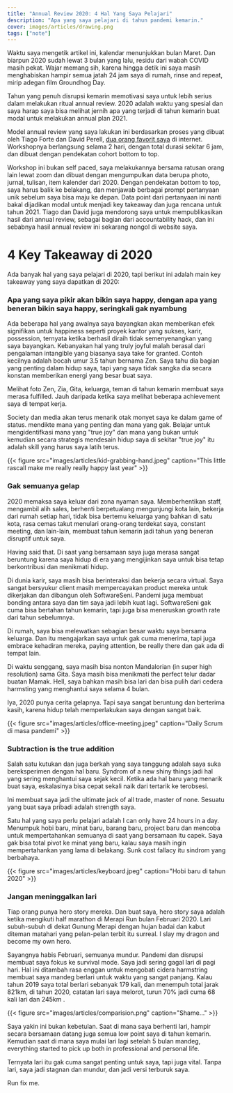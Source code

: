 ```yaml
---
title: "Annual Review 2020: 4 Hal Yang Saya Pelajari"
description: "Apa yang saya pelajari di tahun pandemi kemarin."
cover: images/articles/drawing.png
tags: ["note"]
---
```


Waktu saya mengetik artikel ini, kalendar menunjukkan bulan Maret. Dan biarpun 2020 sudah lewat 3 bulan yang lalu, residu dari wabah COVID masih pekat. Wajar memang sih, karena hingga detik ini saya masih menghabiskan hampir semua jatah 24 jam saya di rumah, rinse and repeat, mirip adegan film Groundhog Day.

Tahun yang penuh disrupsi kemarin memotivasi saya untuk lebih serius dalam melakukan ritual annual review. 2020 adalah waktu yang spesial dan saya harap saya bisa melihat jernih apa yang terjadi di tahun kemarin buat modal untuk melakukan annual plan 2021.

Model annual review yang saya lakukan ini berdasarkan proses yang dibuat oleh Tiago Forte dan David Perell, [dua orang favorit saya](https://fortelabs.co/blog/the-annual-review-workshop-2021/) di internet. Workshopnya berlangsung selama 2 hari, dengan total durasi sekitar 6 jam, dan dibuat dengan pendekatan cohort bottom to top.

Workshop ini bukan self paced, saya melakukannya bersama ratusan orang lain lewat zoom dan dibuat dengan mengumpulkan data berupa photo, jurnal, tulisan, item kalender dari 2020. Dengan pendekatan bottom to top, saya harus balik ke belakang, dan menjawab berbagai prompt pertanyaan unik sebelum saya bisa maju ke depan. Data point dari pertanyaan ini nanti bakal dijadikan modal untuk menjadi key takeaway dan juga rencana untuk tahun 2021. Tiago dan David juga mendorong saya untuk mempublikasikan hasil dari annual review, sebagai bagian dari accountability hack, dan ini sebabnya hasil annual review ini sekarang nongol di website saya.

# 4 Key Takeaway di 2020
Ada banyak hal yang saya pelajari di 2020, tapi berikut ini adalah main key takeaway yang saya dapatkan di 2020:

### Apa yang saya pikir akan bikin saya happy, dengan apa yang beneran bikin saya happy, seringkali gak nyambung
Ada beberapa hal yang awalnya saya bayangkan akan memberikan efek signifikan untuk happiness seperti proyek kantor yang sukses, karir, possession, ternyata ketika berhasil diraih tidak semenyenangkan yang saya bayangkan. Kebanyakan hal yang truly joyful malah berasal dari pengalaman intangible yang biasanya saya take for granted. Contoh kecilnya adalah bocah umur 3.5 tahun bernama Zen. Saya tahu dia bagian yang penting dalam hidup saya, tapi yang saya tidak sangka dia secara konstan memberikan energi yang besar buat saya.

Melihat foto Zen, Zia, Gita, keluarga, teman di tahun kemarin membuat saya merasa fulfilled. Jauh daripada ketika saya melihat beberapa achievement saya di tempat kerja.

Society dan media akan terus menarik otak monyet saya ke dalam game of status. mendikte mana yang penting dan mana yang gak. Belajar untuk mengidentifkasi mana yang "true joy" dan mana yang bukan untuk kemudian secara strategis mendesain hidup saya di sekitar "true joy" itu adalah skill yang harus saya latih terus.

{{< figure src="images/articles/kid-grabbing-hand.jpeg" caption="This little rascall make me really really happy last year" >}}

### Gak semuanya gelap
2020 memaksa saya keluar dari zona nyaman saya. Memberhentikan staff, mengambil alih sales, berhenti berpetualang mengunjungi kota lain, bekerja dari rumah setiap hari, tidak bisa bertemu keluarga yang bahkan di satu kota, rasa cemas takut menulari orang-orang terdekat saya, constant meeting, dan lain-lain, membuat tahun kemarin jadi tahun yang beneran disruptif untuk saya.

Having said that. Di saat yang bersamaan saya juga merasa sangat beruntung karena saya hidup di era yang mengijinkan saya untuk bisa tetap berkontribusi dan menikmati hidup.

Di dunia karir, saya masih bisa berinteraksi dan bekerja secara virtual. Saya sangat bersyukur client masih mempercayakan product mereka untuk dikerjakan dan dibangun oleh SoftwareSeni. Pandemi juga membuat bonding antara saya dan tim saya jadi lebih kuat lagi. SoftwareSeni gak cuma bisa bertahan tahun kemarin, tapi juga bisa meneruskan growth rate dari tahun sebelumnya.

Di rumah, saya bisa melewatkan sebagian besar waktu saya bersama keluarga. Dan itu mengajarkan saya untuk gak cuma menerima, tapi juga embrace kehadiran mereka, paying attention, be really there dan gak ada di tempat lain.

Di waktu senggang, saya masih bisa nonton Mandalorian (in super high resolution) sama Gita. Saya masih bisa menikmati the perfect telur dadar buatan Mamak. Hell, saya bahkan masih bisa lari dan bisa pulih dari cedera harmsting yang menghantui saya selama 4 bulan.

Iya, 2020 punya cerita gelapnya. Tapi saya sangat beruntung dan berterima kasih, karena hidup telah memperlakukan saya dengan sangat baik.

{{< figure src="images/articles/office-meeting.jpeg" caption="Daily Scrum di masa pandemi" >}}

### Subtraction is the true addition
Salah satu kutukan dan juga berkah yang saya tanggung adalah saya suka bereksperimen dengan hal baru. Syndrom of a new shiny things jadi hal yang sering menghantui saya sejak kecil. Ketika ada hal baru yang menarik buat saya, eskalasinya bisa cepat sekali naik dari tertarik ke terobsesi.

Ini membuat saya jadi the ultimate jack of all trade, master of none. Sesuatu yang buat saya pribadi adalah strength saya.

Satu hal yang saya perlu pelajari adalah I can only have 24 hours in a day. Menumpuk hobi baru, minat baru, barang baru, project baru dan mencoba untuk mempertahankan semuanya di saat yang bersamaan itu capek. Saya gak bisa total pivot ke minat yang baru, kalau saya masih ingin mempertahankan yang lama di belakang. Sunk cost fallacy itu sindrom yang berbahaya.

{{< figure src="images/articles/keyboard.jpeg" caption="Hobi baru di tahun 2020" >}}

### Jangan meninggalkan lari
Tiap orang punya hero story mereka. Dan buat saya, hero story saya adalah ketika mengikuti half marathon di Merapi Run bulan Februari 2020. Lari subuh-subuh di dekat Gunung Merapi dengan hujan badai dan kabut diteman matahari yang pelan-pelan terbit itu surreal. I slay my dragon and become my own hero.

Sayangnya habis Februari, semuanya mundur. Pandemi dan disrupsi membuat saya fokus ke survival mode. Saya jadi sering gagal lari di pagi hari. Hal ini ditambah rasa enggan untuk mengobati cidera harmstring membuat saya mandeg berlari untuk waktu yang sangat panjang. Kalau tahun 2019 saya total berlari sebanyak 179 kali, dan menempuh total jarak 821km, di tahun 2020, catatan lari saya melorot, turun 70% jadi cuma 68 kali lari dan 245km .

{{< figure src="images/articles/comparision.png" caption="Shame..." >}}

Saya yakin ini bukan kebetulan. Saat di mana saya berhenti lari, hampir secara bersamaan datang juga semua low point saya di tahun kemarin. Kemudian saat di mana saya mulai lari lagi setelah 5 bulan mandeg, everything started to pick up both in professional and personal life.

Ternyata lari itu gak cuma sangat penting untuk saya, tapi juga vital. Tanpa lari, saya jadi stagnan dan mundur, dan jadi versi terburuk saya.

Run fix me.
